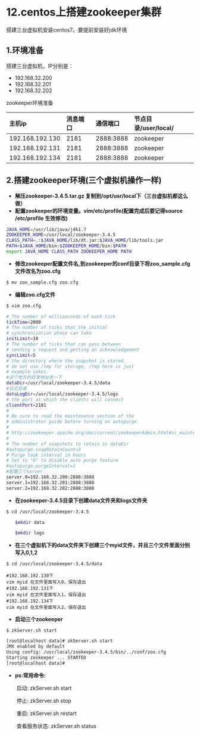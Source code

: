 # 12.centos上搭建zookeeper集群

搭建三台虚拟机安装centos7。要提前安装好jdk环境

## 1.环境准备

搭建三台虚拟机，IP分别是：

- 192.168.32.200
- 192.168.32.201
- 192.168.32.202

zookeeper环境准备

| 主机ip          | 消息端口 | 通信端口  | 节点目录/user/local/ |
| :-------------- | :------- | :-------- | :------------------- |
| 192.168.192.130 | 2181     | 2888:3888 | zookeeper            |
| 192.168.192.131 | 2181     | 2888:3888 | zookeeper            |
| 192.168.192.134 | 2181     | 2888:3888 | zookeeper            |

## 2.搭建zookeeper环境(三个虚拟机操作一样)

- **解压zookeeper-3.4.5.tar.gz 复制到/opt/usr/local下（三台虚拟机都这么做）**
- **配置zookeeper的环境变量。vim/etc/profile(配置完成后要记得source /etc/profile 生效修改)**

```bash
JAVA_HOME=/usr/lib/java/jdk1.7
ZOOKEEPER_HOME=/usr/local/zookeeper-3.4.5
CLASS_PATH=.:$JAVA_HOME/lib/dt.jar:$JAVA_HOME/lib/tools.jar
PATH=$JAVA_HOME/bin:$ZOOKEEPER_HOME/bin:$PATH
export JAVA_HOME CLASS_PATH ZOOKEEPER_HOME PATH
```

- **修改zookeeper配置文件名,到zookeeper的conf目录下将zoo_sample.cfg文件改名为zoo.cfg**

```bash
$ mv zoo_sample.cfg zoo.cfg
```

- **编辑zoo.cfg文件** 

```bash
$ vim zoo.cfg
```

```bash
# The number of milliseconds of each tick
tickTime=2000
# The number of ticks that the initial
# synchronization phase can take
initLimit=10
# The number of ticks that can pass between
# sending a request and getting an acknowledgement
syncLimit=5
# the directory where the snapshot is stored.
# do not use /tmp for storage, /tmp here is just
# example sakes.
#这个地方的目录地址改一下
dataDir=/usr/local/zookeeper-3.4.5/data
#日志目录
dataLogDir=/usr/local/zookeeper-3.4.5/logs
# the port at which the clients will connect
clientPort=2181
#
# Be sure to read the maintenance section of the
# administrator guide before turning on autopurge.
#
# http://zookeeper.apache.org/doc/current/zookeeperAdmin.html#sc_maintenance
#
# The number of snapshots to retain in dataDir
#autopurge.snapRetainCount=3
# Purge task interval in hours
# Set to "0" to disable auto purge feature
#autopurge.purgeInterval=1
#配置三个server
server.0=192.168.32.200:2888:3888
server.1=192.168.32.201:2888:3888
server.2=192.168.32.202:2888:3888
```

- **在zookeeper-3.4.5目录下创建data文件夹和logs文件夹**

```bash
$ cd /usr/local/zookeeper-3.4.5

　　$mkdir data

　　$mkdir logs
```

- **在三个虚拟机下的data文件夹下创建三个myid文件，并且三个文件里面分别写入0,1,2**

```bash
$ cd /usr/local/zookeeper-3.4.5/data
```

```
#192.168.192.130下
vim myid 在文件里面写入0，保存退出
#192.168.192.131下
vim myid 在文件里面写入1，保存退出
#192.168.192.134下
vim myid 在文件里面写入2，保存退出
```

- **启动三个zookeeper**

```
$ zkServer.sh start
```

```bash
[root@localhost data]# zkServer.sh start
JMX enabled by default
Using config: /usr/local/zookeeper-3.4.5/bin/../conf/zoo.cfg
Starting zookeeper ... STARTED
[root@localhost data]# 
```

- **ps:常用命令:**

　　启动: zkServer.sh start

　　停止: zkServer.sh stop

　　重启: zkServer.sh restart

　　查看服务状态: zkServer.sh status